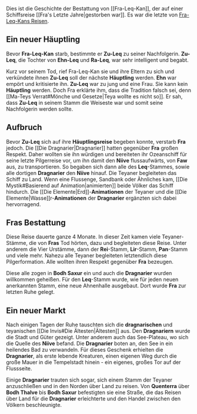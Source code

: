 Dies ist die Geschichte der Bestattung von [[Fra-Leq-Kan]], der auf einer Schiffsreise [[Fra's Letzte Jahre|gestorben war]]. Es war die letzte von [Fra-Leq-Kans Reisen](https://www.worldanvil.com/w/lygea-taijj/a/fra-leq-kans-reisen-article).  
## Ein neuer Häuptling
Bevor **Fra-Leq-Kan** starb, bestimmte er **Zu-Leq** zu seiner Nachfolgerin. **Zu-Leq**, die Tochter von **Ehn-Leq** und **Ra-Leq**, war sehr intelligent und begabt.

Kurz vor seinem Tod, rief Fra-Leq-Kan sie und ihre Eltern zu sich und verkündete ihnen **Zu-Leq** soll der nächste **Häuptling** werden. **Ehn** war empört und kritisierte ihn. **Zu-Leq** war zu jung und eine Frau. Sie kann kein **Häuptling** werden. Doch Fra erklärte ihm, dass die Tradition falsch sei, denn [[Ma-Teys Verrat#Mönche und Gesetze|Teya wollte es nicht so]]. Er sah, dass **Zu-Leq** in seinem Stamm die Weiseste war und somit seine Nachfolgerin werden sollte.
## Aufbruch
Bevor **Zu-Leq** sich auf ihre **Häuptlingsreise** begeben konnte, verstarb **Fra** jedoch. Die [[Die Dragnarier|Dragnarier]] hatten gegenüber **Fra** großen Respekt. Daher wollten sie ihn würdigen und bereiteten ihr Ozeanschiff für seine letzte Pilgerreise vor, um ihn damit den **Niive** flussaufwärts, von **Faw** aus, zu transportieren.
So begaben sich dann alle des **Leq**-Stammes, sowie alle dortigen **Dragnarier** den **Niive** hinauf. Die Teyaner begleiteten das Schiff zu Land. Wenn eine Flussenge, Sandbank oder Ähnliches kam, [[Die Mystik#Basierend auf Animation|animierten]] beide Völker das Schiff hindurch. Die [[Die Elemente|Erd]]-**Animationen** der Teyaner und die [[Die Elemente|Wasse]]r-**Animationen** der **Dragnarier** ergänzten sich dabei hervorragend. 
## Fras Bestattung
Diese Reise dauerte ganze 4 Monate. In dieser Zeit kamen viele Teyaner-Stämme, die von **Fras** Tod hörten, dazu und begleiteten diese Reise. Unter anderem die Vier Urstämme, dann der **Rei**-Stamm, **Lir**-Stamm, **Pan**-Stamm und viele mehr. Nahezu alle Teyaner begleiteten letztendlich diese Pilgerformation. Alle wollten ihren Respekt gegenüber **Fra** bezeugen.

Diese alle zogen in **Bodh Saxur** ein und auch die **Dragnarier** wurden willkommen geheißen. Für den **Leq**-Stamm wurde, wie für jeden neuen anerkannten Stamm, eine neue Ahnenhalle ausgebaut. Dort wurde **Fra** zur letzten Ruhe gelegt.
## Ein neuer Markt
Nach einigen Tagen der Ruhe tauschten sich die **dragnarischen** und teyanischen [[Die Invis#Die Ältesten|Ältesten]] aus. Den **Dragnariern** wurde die Stadt und Güter gezeigt. Unter anderem auch das See-Plateau, wo sich die Quelle des **Niive** befand. Die **Dragnarier** boten an, den See in ein heilendes Bad zu verwandeln. Für dieses Geschenk erhielten die **Dragnarier**, als erste lebende Kreaturen, einen eigenen Weg durch die große Mauer in die Tempelstadt hinein - ein eigenes, großes Tor auf der Flussseite.

Einige **Dragnarier** trauten sich sogar, sich einem Stamm der Teyaner anzuschließen und in den Norden über Land zu reisen. Von **Quenterra** über **Bodh Thalve** bis **Bodh Saxur** befestigten sie eine Straße, die das Reisen über Land für die **Dragnarier** erleichterte und den Handel zwischen den Völkern beschleunigte.